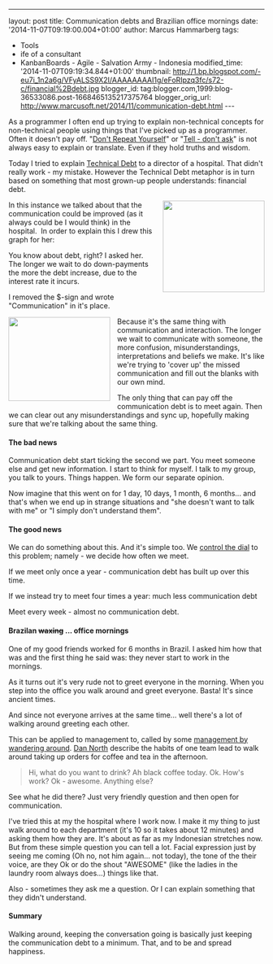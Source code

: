 ---
layout: post
title: Communication debts and Brazilian office
mornings
date: '2014-11-07T09:19:00.004+01:00'
author: Marcus Hammarberg
tags:
  - Tools
  - ife of a consultant
   - KanbanBoards - Agile - Salvation
Army - Indonesia
modified_time: '2014-11-07T09:19:34.844+01:00'
thumbnail:
http://1.bp.blogspot.com/-eu7i_1n2a6g/VFyALSS9X2I/AAAAAAAAI1g/eFoRIpzq3fc/s72-c/financial%2Bdebt.jpg
blogger_id: tag:blogger.com,1999:blog-36533086.post-1668465135217375764
blogger_orig_url: http://www.marcusoft.net/2014/11/communication-debt.html ---

<div dir="ltr" style="text-align: left;" trbidi="on">

As a programmer I often end up trying to explain non-technical concepts
for non-technical people using things that I've picked up as a
programmer. Often it doesn't pay off.
"<a href="http://c2.com/cgi/wiki?DontRepeatYourself"
target="_blank">Don't Repeat Yourself</a>" or
"<a href="http://martinfowler.com/bliki/TellDontAsk.html"
target="_blank">Tell - don't ask</a>" is not always easy to explain or
translate. Even if they hold truths and wisdom.

Today I tried to explain
<a href="http://martinfowler.com/bliki/TechnicalDebt.html"
target="_blank">Technical Debt</a> to a director of a hospital. That
didn't really work - my mistake. However the Technical Debt metaphor is
in turn based on something that most grown-up people understands:
financial debt.



<div class="separator" style="clear: both; text-align: center;">

<a
href="http://1.bp.blogspot.com/-eu7i_1n2a6g/VFyALSS9X2I/AAAAAAAAI1g/eFoRIpzq3fc/s1600/financial%2Bdebt.jpg"
data-imageanchor="1"
style="clear: right; float: right; margin-bottom: 1em; margin-left: 1em;"><img
src="http://1.bp.blogspot.com/-eu7i_1n2a6g/VFyALSS9X2I/AAAAAAAAI1g/eFoRIpzq3fc/s1600/financial%2Bdebt.jpg"
data-border="0" width="200" height="180" /></a>

</div>

In this instance we talked about that the communication could be
improved (as it always could be I would think) in the hospital.  In
order to explain this I drew this graph for her:

You know about debt, right? I asked her. The longer we wait to do
down-payments the more the debt increase, due to the interest rate it
incurs.

I removed the $-sign and wrote "Communication" in it's place.




<div class="separator" style="clear: both; text-align: center;">

<a
href="http://4.bp.blogspot.com/-hQecz42PHsc/VFyAJY3MJRI/AAAAAAAAI1Y/1Jsc6LEueSw/s1600/communication%2Bdebt.jpg"
data-imageanchor="1"
style="clear: left; float: left; margin-bottom: 1em; margin-right: 1em;"><img
src="http://4.bp.blogspot.com/-hQecz42PHsc/VFyAJY3MJRI/AAAAAAAAI1Y/1Jsc6LEueSw/s1600/communication%2Bdebt.jpg"
data-border="0" width="200" height="165" /></a>

</div>

Because it's the same thing with communication and interaction. The
longer we wait to communicate with someone, the more confusion,
misunderstandings, interpretations and beliefs we make. It's like we're
trying to 'cover up' the missed communication and fill out the blanks
with our own mind.

The only thing that can pay off the communication debt is to meet again.
Then we can clear out any misunderstandings and sync up, hopefully
making sure that we're talking about the same thing.

#### The bad news

<div>

Communication debt start ticking the second we part. You meet someone
else and get new information. I start to think for myself. I talk to my
group, you talk to yours. Things happen. We form our separate opinion. 

</div>

<div>



</div>

<div>

Now imagine that this went on for 1 day, 10 days, 1 month, 6 months...
and that's when we end up in strange situations and "she doesn't want to
talk with me" or "I simply don't understand them". 

</div>

#### The good news

<div>

We can do something about this. And it's simple too. We <a
href="http://www.marcusoft.net/2014/06/controlling-disappointment-dial.html"
target="_blank">control the dial</a> to this problem; namely - we decide
how often we meet. 

</div>

<div>

If we meet only once a year - communication debt has built up over this
time. 

</div>

<div>

If we instead try to meet four times a year: much less communication
debt

</div>

<div>

Meet every week - almost no communication debt. 

</div>

#### Brazilan ~~waxing~~ ... office mornings

<div>

One of my good friends worked for 6 months in Brazil. I asked him how
that was and the first thing he said was: they never start to work in
the mornings. 

</div>

<div>

As it turns out it's very rude not to greet everyone in the morning.
When you step into the office you walk around and greet everyone. Basta!
It's since ancient times.

</div>

<div>

And since not everyone arrives at the same time... well there's a lot of
walking around greeting each other.

</div>

<div>



</div>

<div>

This can be applied to management to, called by some
<a href="http://en.wikipedia.org/wiki/Management_by_wandering_around"
target="_blank">management by wandering around</a>.
<a href="http://dannorth.net/" target="_blank">Dan North</a> describe
the habits of one team lead to walk around taking up orders for coffee
and tea in the afternoon.

> Hi, what do you want to drink? Ah black coffee today. Ok. How's work?
> Ok - awesome. Anything else?

See what he did there? Just very friendly question and then open for
communication.

I've tried this at my the hospital where I work now. I make it my thing
to just walk around to each department (it's 10 so it takes about 12
minutes) and asking them how they are. It's about as far as my
Indonesian stretches now.
But from these simple question you can tell a lot. Facial expression
just by seeing me coming (Oh no, not him again... not today), the tone
of the their voice, are they Ok or do the shout "AWESOME" (like the
ladies in the laundry room always does...) things like that.

Also - sometimes they ask me a question. Or I can explain something that
they didn't understand.

#### Summary

<div>

Walking around, keeping the conversation going is basically just keeping
the communication debt to a minimum. That, and to be and spread
happiness.

</div>

</div>

</div>
